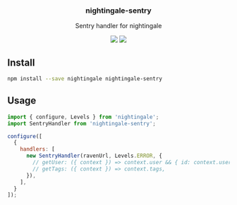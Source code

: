 <h3 align="center">
  nightingale-sentry
</h3>

<p align="center">
  Sentry handler for nightingale
</p>

<p align="center">
  <a href="https://npmjs.org/package/nightingale-sentry"><img src="https://img.shields.io/npm/v/nightingale-sentry.svg?style=flat-square"></a>
  <a href="https://david-dm.org/christophehurpeau/nightingale?path=packages/nightingale-sentry"><img src="https://david-dm.org/christophehurpeau/nightingale?path=packages/nightingale-sentry.svg?style=flat-square"></a>
</p>

## Install

```sh
npm install --save nightingale nightingale-sentry
```

## Usage

```js
import { configure, Levels } from 'nightingale';
import SentryHandler from 'nightingale-sentry';

configure([
  {
    handlers: [
      new SentryHandler(ravenUrl, Levels.ERROR, {
        // getUser: ({ context }) => context.user && { id: context.user.id },
        // getTags: ({ context }) => context.tags,
      }),
    ],
  }
]);
```
